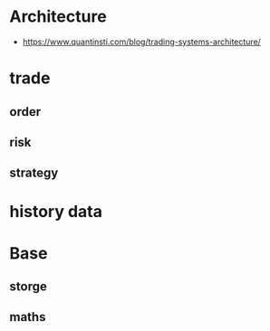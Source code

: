 # Architecture

-  https://www.quantinsti.com/blog/trading-systems-architecture/

# trade

## order
## risk
## strategy

# history data

# Base
## storge
## maths

